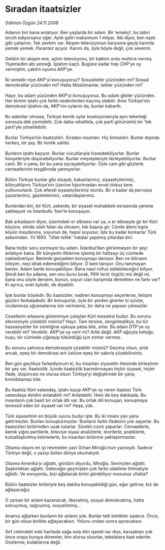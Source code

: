 # Sıradan itaatsizler

*Gökhan Özgün 24.11.2008*

<div class="taraf_structure_2col_1zq">
<div class="margen_n">



 <p>Adamın biri bana anlatıyor. Ben yaşlarda bir adam. Bir ‘emekçi’, bu tabiri tercih ediyorsanız eğer. Aylık geliri maksimum 1 milyar. Abi diyor, ben eşek gibi çalışırım. Tek zevkim var. Akşam televizyonun karşısına geçip karımla yemek yemek. Parantez açıyor. Karımı da, öyle böyle değil, çok severim. <br/><br/>Geldim bir akşam eve, açtım televizyonu, bir baktım ordu muhtıra vermiş. Yiyemedim abi yemeği. İştahım kaçtı. Bugüne kadar hep CHP’ye oy vermiştim, çaktım oyumu AKP’ye. <br/><br/>İki senedir niye AKP’yi konuşuyoruz? Sosyalistler yüzünden mi? Sosyal demokratlar yüzünden mi? Hatta Müslümanlar, laikler yüzünden mi? <br/><br/>Hayır, bu adam yüzünden AKP’yi konuşuyoruz. Bu adam gibiler yüzünden. Her birinin iştahı çok farklı nedenlerden kaçmış olabilir. Ama Türkiye’nin demokrasi iştahını da, AKP’nin oylarını da, bunlar kabarttı. <br/><br/>Bu adamlar olmasa, Türkiye kemik oylar koalisyonlarıyla aynı tekerleği sonsuza dek çevirebilir. Çok daha rahatlıkla, çok parti görünümlü bir ‘tek parti’yle yönetilebilir. <br/><br/>Bunlar Türkiye’nin itaatsizleri. Sıradan insanları. Hiç kimseleri. Bunlar dışında herkes, bir şey. Bir kimlik sahibi. <br/><br/>Bunların iştahı kaçıyor. Bunlar vücutlarıyla hissedebiliyorlar. Bunlar bünyeleriyle düşünebiliyorlar. Bunlar meşrepleriyle ilerleyebiliyorlar. Bunlar canlı. Bir o yana, bir bu yana sıçrayabiliyorlar. Öyle cam gibi gözlerle cemaatlerinin tezgâhında yatmıyorlar. <br/><br/>Bütün Türkiye bunlar gibi olsaydı, bakanlarımız, siyasetçilerimiz, bilinçaltlarını Türkiye’nin üzerine fışkırtmadan evvel dokuz kere yutkunurlardı. Çok efendi siyasetçilerimiz olurdu. Bir o kadar da pervasız yazarlarımız, gazetelerimiz, vatandaşlarımız. <br/><br/>Bunlardan biri, bir Kürt, askerde, bir siyaset muhabbeti esnasında yanıma yaklaşıyor ve İstanbullu ‘ben’le konuşuyor.<br/><br/>Bak arkadaşım diyor, üzerindeki er elbisesi var ya, o er elbiseyle gir bir Kürt köyüne, elinde silah falan da olmasın, tek başına gir. Cümle âlemi topla köyün meydanına, soyunun de, hepsi soyunur. İşte bu kadar korkarlar Türk askerinden. Yıl 1993. “Ufak tefek” hatalar yapılmış yıllardan biri. <br/><br/>Bana hiçbir soru sormuyor bu adam. İstanbul’dan görünmeyen bir şeyi anlatıyor bana. Bir bünyenin iliklerine işlemiş bir hafızayı üç cümlede naklediveriyor. Benimle gerçekten konuşmayı deniyor. Ben ne bilirsem bileyim, neyi idrak edemediğimi biliyor. O beni tanıyor. Onu tanımayan benim. Adam benle konuşabiliyor. Bana nasıl nüfuz edilebileceğini biliyor. Şimdi ben bu adama, sen onu bunu bırak, PKK terör örgütü mü değil mi, bana onu söyle dersem, bunun, soyun ulan karşımda demekten ne farkı var? Ki ayrıca, evet öyledir, de diyebilir. <br/><br/>İşte bunlar böyledir. Bu itaatsizler, nadiren konuşmayı seçerlerse, iletişim güçleri fevkaladedir. Bir konuşurlar, öyle bir yerden girerler ki içinize, vicdanınıza uğramalarına izin verirseniz, bir daha ne yapsan çıkmazlar. <br/><br/>Cesetlerin arkasına gizlenmeye çalışılan Kürt meselesi budur. Bu sorunu ekonomiyle çözebilir misiniz? Hayır. Tam tersine, zenginleştikçe, bu tür hassasiyetler bir süreliğine uykuya yatsa bile, artar. Bu adam DTP’ye oy verebilir mi? Verebilir. AKP’ye oy verir mi? Artık değil. AKP ağzıyla tuttuğu kuşu, bir cümlede çiğneyip tükürdüğü için zinhar vermez. <br/><br/>Bu sorunu yalnızca demokrasiyle çözebilir misiniz? Geçmiş olsun, artık ancak, epey bir demokrasi artı üstüne epey bir sabırla çözebilirsiniz. <br/><br/>Ben gün geçtikçe farkediyorum ki, bu insanları siyasetin ötesinde birleştiren bir şey var. İtaatsizlik. İçinde itaatsizlik barındırmayan hiçbir siyaset, hiçbir ifade, düşüncesi ne olursa olsun Türkiye’yi değiştirmek bir yana, kımıldatamaz bile. <br/><br/>Bu itaatsiz Kürt vatandaş, iştahı kaçıp AKP’ye oy veren itaatsiz Türk vatandaşa derdini anlatabilir mi? Anlatabilir. Hem de beş dakikada. Bu insanların çok basit bir ortak dili var. Bu ortak dili konuşan, konuşmaya tevessül eden bir siyaset var mı? Haşa, yok. <br/><br/>Türk siyasetinin en büyük oyunu budur işte. Bu iki insanı yan yana getirmezler. Bunları konuşturmazlar. Bunların farklı ifadesini yok sayarlar. Bu itaatsizleri birbirinden uzak tutarlar. Sürekli cızırtı yaparlar. Cemaatlerle, kemik yığını partilerle, biteviye siyasi analizlerle, teorilerle, pratiklerle, kutsallaştırılmış kelimelerle, bu insanları birbirine yaklaştırmazlar. <br/><br/>Obama olayını en iyi resmeden yazı Orhan Miroğlu’nun yazısıydı. Sadece Türkiye değil, o yazıyı bütün dünya okumalıydı. <br/><br/>Obama Amerika’yı ağlattı, gördüm diyordu, Miroğlu. Sevinçten ağlattı. Şaşkınlıktan ağlattı. Geleceğin geçmişten çok farklı olabilme ihtimaliyle ağlattı. Ve soruyordu, bizi ağlatacak birini görebiliyor musunuz ufukta? <br/><br/>Bütün itaatsizler birbiriyle beş dakika konuşabildiği gün, eğer gelirse, biz de ağlayacağız. <br/><br/>O zaman bir anlam kazanacak, liberalmiş, sosyal demokratmış, hatta solcuymuş, sağcıymış, sosyalistmiş... <br/><br/>Anamız ağlarken bunların bir anlamı yok. Bunlar tatlı kimlikler sadece. Önce, bir gün olsun birlikte ağlayacaksın. Yolunu ondan sonra ayıracaksın. <br/><br/>Sırf cebindeki eski haritada sağa sola dön işareti var diye, kavşaktan çok önce oraya buraya dönenler, kim olursa olsunlar, tabelalara itaat ederler. Gözlerine, kulaklarına değil.</p>

<br/>


<div id="taraf_not">
</div>

</div>


</div>
